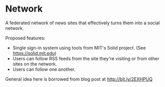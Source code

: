 # Network

A federated network of news sites that effectively turns them into a social network.

Proposed features:

- Single sign-in system using tools from MIT's Solid project. (See https://solid.mit.edu)
- Users can follow RSS feeds from the site they're visiting or from other sites on the network.
- Users can follow one another.

General idea here is borrowed from blog post at http://bit.ly/2EXHPUQ
